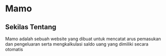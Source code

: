 # Mamo
## Sekilas Tentang
Mamo adalah sebuah website yang dibuat untuk mencatat arus pemasukan dan pengeluaran serta mengkalkulasi saldo uang yang dimiliki secara otomatis

